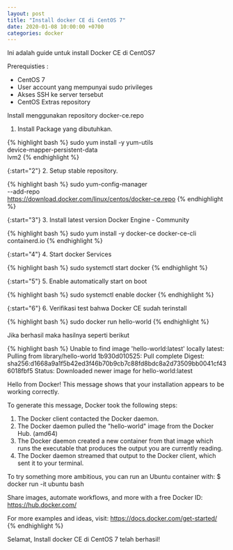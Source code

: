 ```yaml
---
layout: post
title: "Install docker CE di CentOS 7"
date: 2020-01-08 10:00:00 +0700
categories: docker
---
```


Ini adalah guide untuk install Docker CE di CentOS7

Prerequisties :
- CentOS 7
- User account yang mempunyai sudo privileges
- Akses SSH ke server tersebut
- CentOS Extras repository

Install menggunakan repository docker-ce.repo

1. Install Package yang dibutuhkan.

{% highlight bash %}
sudo yum install -y yum-utils \
  device-mapper-persistent-data \
  lvm2
{% endhighlight %}

{:start="2"}
2. Setup stable repository.

{% highlight bash %}
sudo yum-config-manager \
    --add-repo \
    https://download.docker.com/linux/centos/docker-ce.repo
{% endhighlight %}

{:start="3"}
3. Install latest version Docker Engine - Community

{% highlight bash %}
sudo yum install -y docker-ce docker-ce-cli containerd.io
{% endhighlight %}

{:start="4"}
4. Start docker Services

{% highlight bash %}
sudo systemctl start docker
{% endhighlight %}

{:start="5"}
5. Enable automatically start on boot

{% highlight bash %}
sudo systemctl enable docker
{% endhighlight %}

{:start="6"}
6. Verifikasi test bahwa Docker CE sudah terinstall

{% highlight bash %}
sudo docker run hello-world
{% endhighlight %}

Jika berhasil maka hasilnya seperti berikut

{% highlight bash %}
Unable to find image 'hello-world:latest' locally
latest: Pulling from library/hello-world
1b930d010525: Pull complete
Digest: sha256:d1668a9a1f5b42ed3f46b70b9cb7c88fd8bdc8a2d73509bb0041cf436018fbf5
Status: Downloaded newer image for hello-world:latest

Hello from Docker!
This message shows that your installation appears to be working correctly.

To generate this message, Docker took the following steps:
 1. The Docker client contacted the Docker daemon.
 2. The Docker daemon pulled the "hello-world" image from the Docker Hub.
    (amd64)
 3. The Docker daemon created a new container from that image which runs the
    executable that produces the output you are currently reading.
 4. The Docker daemon streamed that output to the Docker client, which sent it
    to your terminal.

To try something more ambitious, you can run an Ubuntu container with:
 $ docker run -it ubuntu bash

Share images, automate workflows, and more with a free Docker ID:
 https://hub.docker.com/

For more examples and ideas, visit:
 https://docs.docker.com/get-started/
 {% endhighlight %}

 Selamat, Install docker CE di CentOS 7 telah berhasil!